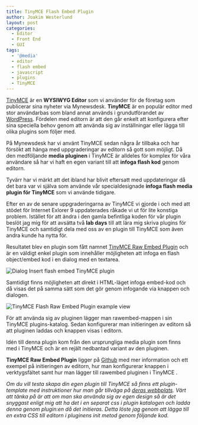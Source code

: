 ```yaml
---
title: TinyMCE Flash Embed Plugin
author: Joakim Westerlund
layout: post
categories:
  - Editor
  - Front End
  - GUI
tags:
  - '@media'
  - editor
  - flash embed
  - javascript
  - plugins
  - TinyMCE
---
```

[TinyMCE][1] är en **WYSIWYG Editor** som vi använder för de företag som publicerar sina nyheter via Mynewsdesk. **TinyMCE** är en populär editor med stor användarbas som bland annat används i grundutförandet av [WordPress][2]. Fördelen med editorn är att den går enkelt att konfigurera efter sina speciella behov genom att använda sig av inställningar eller lägga till olika plugins som följer med.

På Mynewsdesk har vi använt TinyMCE sedan några år tillbaka och har försökt att hänga med uppgraderingar av editorn så gott som möjligt. Då den medföljande **media pluginen** i TinyMCE är alldeles för komplex för våra användare så har vi haft en egen variant till att **infoga flash kod** genom editorn.

Tyvärr har vi märkt att det ibland har blivit eftersatt med uppdateringar då det bara var vi själva som använde vår specialdesignade **infoga flash media plugin för TinyMCE** som vi använde tidigare.

Efter en av de senare uppgraderingarna av TinyMCE vi gjorde i och med att stödet för Internet Exlorer 9 uppdaterades råkade vi ut för lite konstiga problem. Istället för att ändra i den gamla befintliga koden för vår plugin beslöt jag mig för att avsätta två **lab days** till att lära mig skriva plugins för TinyMCE och samtidigt dela med oss av en plugin till TinyMCE som även andra kunde ha nytta för.

Resultatet blev en plugin som fått namnet [TinyMCE Raw Embed Plugin][3] och är en väldigt enkel plugin som innehåller möjligheten att infoga en flash object/embed kod i en dialog med en textarea.

![Dialog Insert flash embed TinyMCE plugin](http://devcorner.mynewsdesk.com/wp-content/uploads/2011/04/Screen-shot-2011-04-11-at-9.13.16-PM-600x388.png)

Samtidigt finns möjligheten att direkt i HTML-läget infoga embed-kod och då visas det på samma sätt som det gör genom infogande via knappen och dialogen.

![TinyMCE Flash Raw Embed Plugin example view](http://devcorner.mynewsdesk.com/wp-content/uploads/2011/04/Screen-shot-2011-04-11-at-8.53.46-PM-600x468.png)

För att använda sig av pluginen lägger man rawembed-mappen i sin TinyMCE plugins-katalog. Sedan konfigurerar man initieringen av editorn så att pluginen laddas och knappen visas i editorn.



Idén till denna plugin kom från den ursprungliga media plugin som finns med i TinyMCE och är en rejält nedbantad variant av den pluginen.

**TinyMCE Raw Embed Plugin** ligger på [Github][3] med mer information och ett exempel på initieringen av editorn, hur man konfigurerar knappen i verktygsfältet samt hur man lägger till rawembed pluginen i TinyMCE .

*Om du vill testa skapa din egen plugin till TinyMCE så finns ett plugin-template med instruktioner hur man går tillväga på [deras webbplats][4]. Värt att tänka på är att om man ska använda sig av egen design så är det snyggast enligt mig att ha det i en separat css i plugin katalogen och ladda denna genom plugin:en då det initieras. Detta löste jag genom att lägga till en extra CSS till editorn i pluginens init metod genom följande kod.*

 [1]: http://tinymce.moxiecode.com/
 [2]: http://codex.wordpress.org/TinyMCE "TinyMCE WordPress"
 [3]: https://github.com/jorkas/tinymce-rawembed-plugin "TinyMCE flash embed plugin"
 [4]: http://tinymce.moxiecode.com/wiki.php/Creating_a_plugin "Create a TinyMCE plugin"